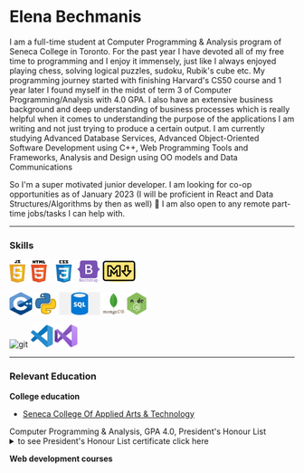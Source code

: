 # Elena Bechmanis

<p> I am a full-time student at Computer Programming & Analysis program of Seneca College in Toronto. For the past year I have devoted all of my free time to programming and I enjoy it immensely, just like I always enjoyed playing chess, solving logical puzzles, sudoku, Rubik's cube etc.
  My programming journey started with finishing Harvard's CS50 course and 1 year later I found myself in the midst of term 3 of Computer Programming/Analysis with 4.0 GPA. I also have an extensive business background and deep understanding of business processes which is really helpful when it comes to understanding the purpose of the applications I am writing and not just trying to produce a certain output. I am currently studying Advanced Database Services, Advanced Object-Oriented Software Development using C++, Web Programming Tools and Frameworks, Analysis and Design using OO models and Data Communications</p>
<p>So I'm a super motivated junior developer. I am looking for co-op opportunities as of January 2023 (I will be proficient in React and Data Structures/Algorithms by then as well) 🙌 I am also open to any remote part-time jobs/tasks I can help with. </p>

---

### Skills

<p>
<img title="JavaScript" src="./imgs/javascript.png" alt="javascript" height="40"/>
<img title="HTML" src="https://raw.githubusercontent.com/devicons/devicon/master/icons/html5/html5-original-wordmark.svg" alt="html5" width="40" height="40"/>
<img title="CSS" src="https://raw.githubusercontent.com/devicons/devicon/master/icons/css3/css3-original-wordmark.svg" alt="css3" width="40" height="40"/>
<img title="Bootstrap" src="https://raw.githubusercontent.com/devicons/devicon/master/icons/bootstrap/bootstrap-plain-wordmark.svg" alt="bootstrap" width="40" height="40"/>
<img title="Markdown" src="./imgs/markdown.png" alt="markdown" height="40"/>
</p>

<p>
<img title="C++" src="./imgs/cpp.png" alt="cplusplus" width="40" height="40"/>
<img title="Python" src="./imgs/267_Python-512.webp" alt="python" width="40" height="40"/>
<img title="SQL" src="./imgs/png-transparent-sql-logo-illustration-microsoft-azure-sql-database-microsoft-sql-server-database-blue-text-logo.png" alt="sql" height="40"/>
<img title="mongoDB" src="./imgs/mongodb-5-1175140.png" alt="mongodb" height="40"/>
<img title="NodeJS" src="./imgs/node.png" alt="nodejs" height="40"/>
</p>

<p> 
<img title="Git" src="https://www.vectorlogo.zone/logos/git-scm/git-scm-icon.svg" alt="git" width="40" height="40"/>
<img title="VisualStudioCode" src="./imgs/visual-studio-code-1.svg" alt="vscode" width="40" height="40"/>
<img title="VisualStudio" src="./imgs/BrandVisualStudioWin2019.svg" alt="vs" width="40" height="40"/>
</p>

---

### Relevant Education

**College education**
- [Seneca College Of Applied Arts & Technology](https://www.senecacollege.ca/programs/fulltime/CPA.html)
<summary>Computer Programming & Analysis, GPA 4.0, President's Honour List</summary>
<details><summary>to see President's Honour List certificate click here</summary>
  <p><img width="50%" src="./imgs/Presidents_Honour_List.jpg"></p>
   </details>

**Web development courses**


